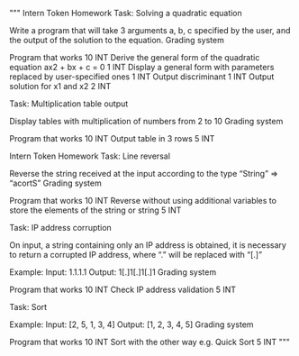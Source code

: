 """
Intern Token Homework
Task: Solving a quadratic equation

Write a program that will take 3 arguments a, b, c specified by the user, and the output of the solution to the equation.
Grading system

Program that works                                                      10 INT
Derive the general form of the quadratic equation ax2 + bx + c = 0      1 INT
Display a general form with parameters replaced by user-specified ones  1 INT
Output discriminant                                                     1 INT
Output solution for x1 and x2                                           2 INT


Task: Multiplication table output

Display tables with multiplication of numbers from 2 to 10
Grading system

Program that works                                                      10 INT
Output table in 3 rows                                                  5 INT

Intern Token Homework
Task: Line reversal

Reverse the string received at the input according to the type “String” => “acortS”
Grading system

Program that works                                                                          10 INT
Reverse without using additional variables to store the elements of the string or string    5 INT


Task: IP address corruption

On input, a string containing only an IP address is obtained, it is necessary to return a corrupted IP address, where “.” will be replaced with “[.]”

Example:
Input: 1.1.1.1
Output: 1[.]1[.]1[.]1
Grading system

Program that works                            10 INT
Check IP address validation                   5 INT


Task: Sort

Example:
Input: [2, 5, 1, 3, 4]
Output: [1, 2, 3, 4, 5]
Grading system

Program that works                            10 INT
Sort with the other way e.g. Quick Sort       5 INT
"""
